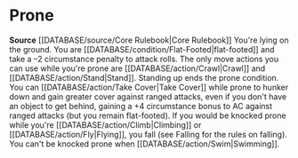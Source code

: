 ﻿# Prone

**Source** [[DATABASE/source/Core Rulebook|Core Rulebook]] 
You're lying on the ground. You are [[DATABASE/condition/Flat-Footed|flat-footed]] and take a –2 circumstance penalty to attack rolls. The only move actions you can use while you're prone are [[DATABASE/action/Crawl|Crawl]] and [[DATABASE/action/Stand|Stand]]. Standing up ends the prone condition. You can [[DATABASE/action/Take Cover|Take Cover]] while prone to hunker down and gain greater cover against ranged attacks, even if you don't have an object to get behind, gaining a +4 circumstance bonus to AC against ranged attacks (but you remain flat-footed).
 If you would be knocked prone while you're [[DATABASE/action/Climb|Climbing]] or [[DATABASE/action/Fly|Flying]], you fall (see Falling for the rules on falling). You can't be knocked prone when [[DATABASE/action/Swim|Swimming]].